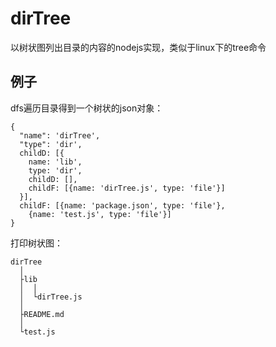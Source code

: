 # dirTree

以树状图列出目录的内容的nodejs实现，类似于linux下的tree命令

## 例子
dfs遍历目录得到一个树状的json对象：
```
{
  "name": 'dirTree',
  "type": 'dir',
  childD: [{
    name: 'lib',
    type: 'dir',
    childD: [],
    childF: [{name: 'dirTree.js', type: 'file'}]
  }],
  childF: [{name: 'package.json', type: 'file'},
    {name: 'test.js', type: 'file'}]
}
```

打印树状图：
```
dirTree
  │
  ├lib
  │  │
  │  └dirTree.js
  │
  ├README.md
  │
  └test.js
```


